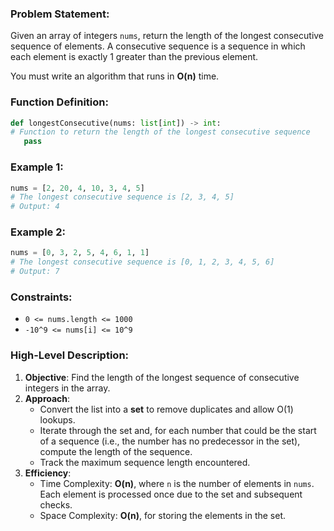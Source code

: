 ### Problem Statement:
Given an array of integers `nums`, return the length of the longest consecutive sequence of elements. A consecutive sequence is a sequence in which each element is exactly 1 greater than the previous element.

You must write an algorithm that runs in **O(n)** time.

### Function Definition:
```python
def longestConsecutive(nums: list[int]) -> int:
# Function to return the length of the longest consecutive sequence
   pass
```

### Example 1:
```python
nums = [2, 20, 4, 10, 3, 4, 5]
# The longest consecutive sequence is [2, 3, 4, 5]
# Output: 4
```

### Example 2:
```python
nums = [0, 3, 2, 5, 4, 6, 1, 1]
# The longest consecutive sequence is [0, 1, 2, 3, 4, 5, 6]
# Output: 7
```

### Constraints:
- `0 <= nums.length <= 1000`
- `-10^9 <= nums[i] <= 10^9`

### High-Level Description:
1. **Objective**: Find the length of the longest sequence of consecutive integers in the array.
2. **Approach**:
   - Convert the list into a **set** to remove duplicates and allow O(1) lookups.
   - Iterate through the set and, for each number that could be the start of a sequence (i.e., the number has no predecessor in the set), compute the length of the sequence.
   - Track the maximum sequence length encountered.
3. **Efficiency**:
   - Time Complexity: **O(n)**, where `n` is the number of elements in `nums`. Each element is processed once due to the set and subsequent checks.
   - Space Complexity: **O(n)**, for storing the elements in the set.

